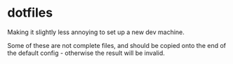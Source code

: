 # dotfiles

Making it slightly less annoying to set up a new dev machine.

Some of these are not complete files, and should be copied onto the end of the default config - otherwise the result will be invalid.
